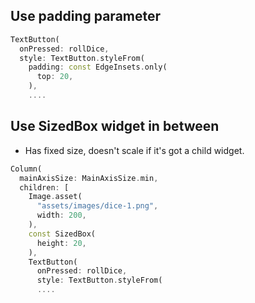 

## Use padding parameter
```dart
TextButton(
  onPressed: rollDice,
  style: TextButton.styleFrom(
	padding: const EdgeInsets.only(
	  top: 20,
	),
	....
```


## Use SizedBox widget in between
- Has fixed size, doesn't scale if it's got a child widget.
```dart
Column(
  mainAxisSize: MainAxisSize.min,
  children: [
	Image.asset(
	  "assets/images/dice-1.png",
	  width: 200,
	),
	const SizedBox(
	  height: 20,
	),
	TextButton(
	  onPressed: rollDice,
	  style: TextButton.styleFrom(
	  ....
```